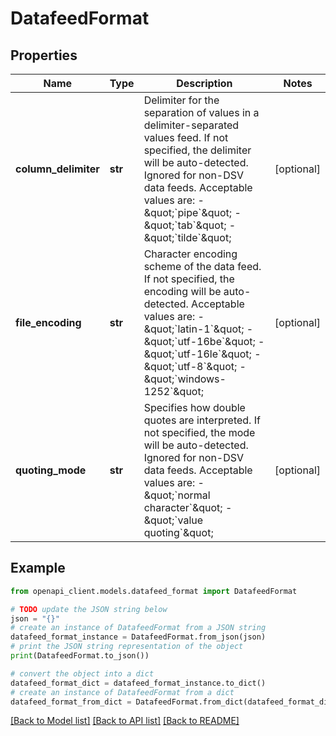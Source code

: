 # DatafeedFormat


## Properties

Name | Type | Description | Notes
------------ | ------------- | ------------- | -------------
**column_delimiter** | **str** | Delimiter for the separation of values in a delimiter-separated values feed. If not specified, the delimiter will be auto-detected. Ignored for non-DSV data feeds. Acceptable values are: - \&quot;&#x60;pipe&#x60;\&quot; - \&quot;&#x60;tab&#x60;\&quot; - \&quot;&#x60;tilde&#x60;\&quot;  | [optional] 
**file_encoding** | **str** | Character encoding scheme of the data feed. If not specified, the encoding will be auto-detected. Acceptable values are: - \&quot;&#x60;latin-1&#x60;\&quot; - \&quot;&#x60;utf-16be&#x60;\&quot; - \&quot;&#x60;utf-16le&#x60;\&quot; - \&quot;&#x60;utf-8&#x60;\&quot; - \&quot;&#x60;windows-1252&#x60;\&quot;  | [optional] 
**quoting_mode** | **str** | Specifies how double quotes are interpreted. If not specified, the mode will be auto-detected. Ignored for non-DSV data feeds. Acceptable values are: - \&quot;&#x60;normal character&#x60;\&quot; - \&quot;&#x60;value quoting&#x60;\&quot;  | [optional] 

## Example

```python
from openapi_client.models.datafeed_format import DatafeedFormat

# TODO update the JSON string below
json = "{}"
# create an instance of DatafeedFormat from a JSON string
datafeed_format_instance = DatafeedFormat.from_json(json)
# print the JSON string representation of the object
print(DatafeedFormat.to_json())

# convert the object into a dict
datafeed_format_dict = datafeed_format_instance.to_dict()
# create an instance of DatafeedFormat from a dict
datafeed_format_from_dict = DatafeedFormat.from_dict(datafeed_format_dict)
```
[[Back to Model list]](../README.md#documentation-for-models) [[Back to API list]](../README.md#documentation-for-api-endpoints) [[Back to README]](../README.md)


